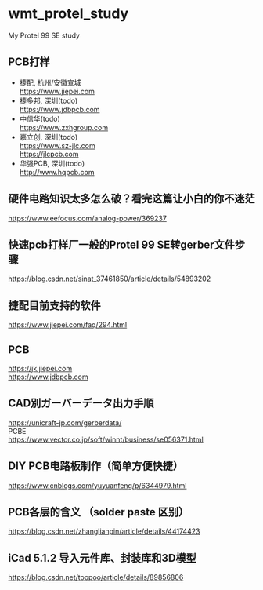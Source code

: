 # wmt_protel_study
My Protel 99 SE study

## PCB打样  
* 捷配, 杭州/安徽宣城  
https://www.jiepei.com  
* 捷多邦, 深圳(todo)     
https://www.jdbpcb.com  
* 中信华(todo)  
https://www.zxhgroup.com      
* 嘉立创, 深圳(todo)  
https://www.sz-jlc.com  
https://jlcpcb.com  
* 华强PCB, 深圳(todo)  
http://www.hqpcb.com  

## 硬件电路知识太多怎么破？看完这篇让小白的你不迷茫  
https://www.eefocus.com/analog-power/369237  

## 快速pcb打样厂一般的Protel 99 SE转gerber文件步骤  
https://blog.csdn.net/sinat_37461850/article/details/54893202  

## 捷配目前支持的软件  
https://www.jiepei.com/faq/294.html  

## PCB  
https://jk.jiepei.com  
https://www.jdbpcb.com  

## CAD別ガーバーデータ出力手順  
https://unicraft-jp.com/gerberdata/  
PCBE  
https://www.vector.co.jp/soft/winnt/business/se056371.html  

## DIY PCB电路板制作（简单方便快捷）  
https://www.cnblogs.com/yuyuanfeng/p/6344979.html  

## PCB各层的含义 （solder paste 区别）  
https://blog.csdn.net/zhanglianpin/article/details/44174423  

## iCad 5.1.2 导入元件库、封装库和3D模型  
https://blog.csdn.net/toopoo/article/details/89856806  

